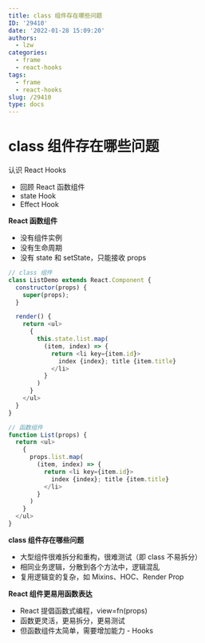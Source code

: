 ```yaml
---
title: class 组件存在哪些问题
ID: '29410'
date: '2022-01-28 15:09:20'
authors:
  - lzw
categories:
  - frame
  - react-hooks
tags:
  - frame
  - react-hooks
slug: /29410
type: docs
---
```


# class 组件存在哪些问题

认识 React Hooks

- 回顾 React 函数组件
- state Hook
- Effect Hook

**React 函数组件**

- 没有组件实例
- 没有生命周期
- 没有 state 和 setState，只能接收 props

```js
// class 组件
class ListDemo extends React.Component {
  constructor(props) {
    super(props);    
  }

  render() {
    return <ul>
      {
        this.state.list.map(
          (item, index) => {           
            return <li key={item.id}>
              index {index}; title {item.title}
            </li>
          }
        )
      }
    </ul>
  }
}

// 函数组件
function List(props) {
  return <ul>
    {
      props.list.map(
        (item, index) => {        
          return <li key={item.id}>
            index {index}; title {item.title}
          </li>
        }
      )
    }
  </ul>
}
```

**class 组件存在哪些问题**

- 大型组件很难拆分和重构，很难测试（即 class 不易拆分）
- 相同业务逻辑，分散到各个方法中，逻辑混乱
- 复用逻辑变的复杂，如 Mixins、HOC、Render Prop

**React 组件更易用函数表达**

- React 提倡函数式编程，view=fn(props)
- 函数更灵活，更易拆分，更易测试
- 但函数组件太简单，需要增加能力 - Hooks

